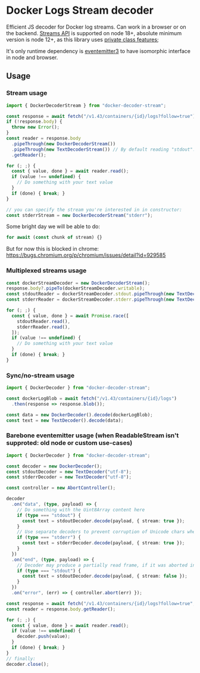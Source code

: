 # Docker Logs Stream decoder

Efficient JS decoder for Docker log streams. Can work in a browser or on the backend.
[Streams API](https://developer.mozilla.org/en-US/docs/Web/API/Streams_API) is supported on node 18+, 
absolute minimum version is node 12+, as this library uses [private class features](https://developer.mozilla.org/en-US/docs/Web/JavaScript/Reference/Classes/Private_class_fields);

It's only runtime dependency is [eventemitter3](https://github.com/primus/eventemitter3) to have isomorphic interface in node and browser.

<!-- ## Installation

```sh
npm install docker-decoder-stream
``` -->

## Usage

### Stream usage

```ts
import { DockerDecoderStream } from "docker-decoder-stream";

const response = await fetch("/v1.43/containers/{id}/logs?follow=true");
if (!response.body) {
  throw new Error();
}
const reader = response.body
  .pipeThrough(new DockerDecoderStream())
  .pipeThrough(new TextDecoderStream()) // By default reading "stdout".
  .getReader();

for (; ;) {
  const { value, done } = await reader.read();
  if (value !== undefined) {
    // Do something with your text value
  }
  if (done) { break; }
}

// you can specify the stream you're interested in in constructor:
const stderrStream = new DockerDecoderStream("stderr");
```

Some bright day we will be able to do:
```ts
for await (const chunk of stream) {}
```
But for now this is blocked in chrome: https://bugs.chromium.org/p/chromium/issues/detail?id=929585

### Multiplexed streams usage

```ts
const dockerStreamDecoder = new DockerDecoderStream();
response.body?.pipeTo(dockerStreamDecoder.writable);
const stdoutReader = dockerStreamDecoder.stdout.pipeThrough(new TextDecoderStream("utf-8")).getReader();
const stderrReader = dockerStreamDecoder.stderr.pipeThrough(new TextDecoderStream("utf-8")).getReader();

for (; ;) {
  const { value, done } = await Promise.race([ 
    stdoutReader.read(), 
    stderrReader.read(),
  ]);
  if (value !== undefined) {
    // Do something with your text value
  }
  if (done) { break; }
}
```

### Sync/no-stream usage
```ts
import { DockerDecoder } from "docker-decoder-stream";

const dockerLogBlob = await fetch("/v1.43/containers/{id}/logs")
  .then(response => response.blob());

const data = new DockerDecoder().decode(dockerLogBlob);
const text = new TextDecoder().decode(data);
```

### Barebone eventemitter usage (when ReadableStream isn't supproted: old node or custom use-cases)

```ts
import { DockerDecoder } from "docker-decoder-stream";

const decoder = new DockerDecoder();
const stdoutDecoder = new TextDecoder("utf-8");
const stderrDecoder = new TextDecoder("utf-8");

const controller = new AbortController();

decoder
  .on("data", (type, payload) => {
    // Do something with the Uint8Array content here
    if (type === "stdout") {
      const text = stdoutDecoder.decode(payload, { stream: true });
    }
    // Use separate decoders to prevent corruption of Unicode chars when they're spread across multiple chunks!
    if (type === "stderr") {
      const text = stderrDecoder.decode(payload, { stream: true });
    }
  })
  .on("end", (type, payload) => {
    // Decoder may produce a partially read frame, if it was aborted in the middle of the stream's body
    if (type === "stdout") {
      const text = stdoutDecoder.decode(payload, { stream: false });
    }
  })
  .on("error", (err) => { controller.abort(err) });

const response = await fetch("/v1.43/containers/{id}/logs?follow=true", { signal: controller.signal });
const reader = response.body.getReader();

for (; ;) {
  const { value, done } = await reader.read();
  if (value !== undefined) {
    decoder.push(value);
  }
  if (done) { break; }
}
// finally:
decoder.close();
```

